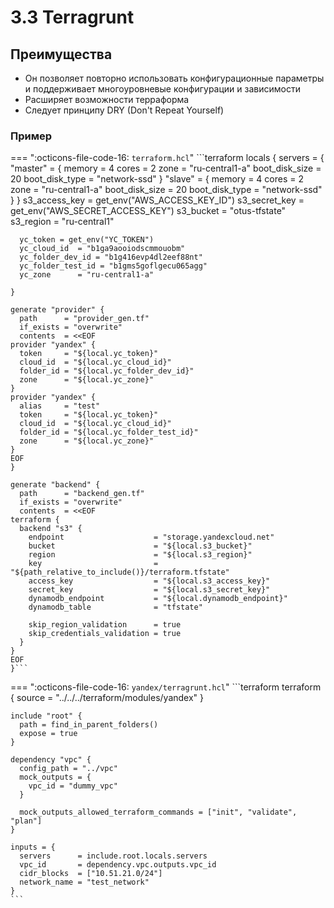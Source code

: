 # 3.3 Terragrunt

## Преимущества

- Он позволяет повторно использовать конфигурационные параметры и поддерживает многоуровневые конфигурации и зависимости
- Расширяет возможности терраформа
- Следует принципу DRY (Don't Repeat Yourself)


### Пример

=== ":octicons-file-code-16: `terraform.hcl`"
    ```terraform
    locals {
      servers = {
        "master" = {
          memory         = 4
          cores          = 2
          zone           = "ru-central1-a"
          boot_disk_size = 20
          boot_disk_type = "network-ssd"
        }
        "slave" = {
          memory         = 4
          cores          = 2
          zone           = "ru-central1-a"
          boot_disk_size = 20
          boot_disk_type = "network-ssd"
        }
      }
      s3_access_key = get_env("AWS_ACCESS_KEY_ID")
      s3_secret_key = get_env("AWS_SECRET_ACCESS_KEY")
      s3_bucket     = "otus-tfstate"
      s3_region     = "ru-central1"

      yc_token = get_env("YC_TOKEN")
      yc_cloud_id  = "b1ga9aooiodscmmouobm"
      yc_folder_dev_id = "b1g416evp4dl2eef88nt"
      yc_folder_test_id = "b1gms5goflgecu065agg"
      yc_zone      = "ru-central1-a"
      
    }

    generate "provider" {
      path      = "provider_gen.tf"
      if_exists = "overwrite"
      contents  = <<EOF
    provider "yandex" {
      token     = "${local.yc_token}"
      cloud_id  = "${local.yc_cloud_id}"
      folder_id = "${local.yc_folder_dev_id}"
      zone      = "${local.yc_zone}"
    }
    provider "yandex" {
      alias     = "test"
      token     = "${local.yc_token}"
      cloud_id  = "${local.yc_cloud_id}"
      folder_id = "${local.yc_folder_test_id}"
      zone      = "${local.yc_zone}"
    }
    EOF
    }

    generate "backend" {
      path      = "backend_gen.tf"
      if_exists = "overwrite"
      contents  = <<EOF
    terraform {
      backend "s3" {
        endpoint                    = "storage.yandexcloud.net"
        bucket                      = "${local.s3_bucket}"
        region                      = "${local.s3_region}"
        key                         = "${path_relative_to_include()}/terraform.tfstate"
        access_key                  = "${local.s3_access_key}"
        secret_key                  = "${local.s3_secret_key}"
        dynamodb_endpoint           = "${local.dynamodb_endpoint}"
        dynamodb_table              = "tfstate"

        skip_region_validation      = true
        skip_credentials_validation = true
      }
    }
    EOF
    }```


=== ":octicons-file-code-16: `yandex/terragrunt.hcl`"
    ```terraform
    terraform {
      source = "../../../terraform/modules/yandex"
    }

    include "root" {
      path = find_in_parent_folders()
      expose = true
    }

    dependency "vpc" {
      config_path = "../vpc"
      mock_outputs = {
        vpc_id = "dummy_vpc"
      }

      mock_outputs_allowed_terraform_commands = ["init", "validate", "plan"]
    }

    inputs = {
      servers      = include.root.locals.servers
      vpc_id       = dependency.vpc.outputs.vpc_id
      cidr_blocks  = ["10.51.21.0/24"]
      network_name = "test_network"
    }
    ```

